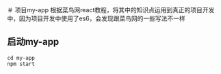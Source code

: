 ＃ 项目my-app
根据菜鸟网react教程，将其中的知识点运用到真正的项目开发中，因为项目开发中使用了es6，会发现跟菜鸟网的一些写法不一样
## 启动my-app
```
cd my-app
npm start 
```
